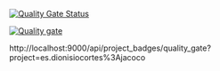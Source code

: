 [![Quality Gate Status](http://localhost:9000/api/project_badges/measure?project=es.dionisiocortes%3Ajacoco&metric=alert_status)](http://localhost:9000/dashboard?id=es.dionisiocortes%3Ajacoco)

[![Quality gate](http://localhost:9000/api/project_badges/quality_gate?project=es.dionisiocortes%3Ajacoco)](http://localhost:9000/dashboard?id=es.dionisiocortes%3Ajacoco)

http://localhost:9000/api/project_badges/quality_gate?project=es.dionisiocortes%3Ajacoco
